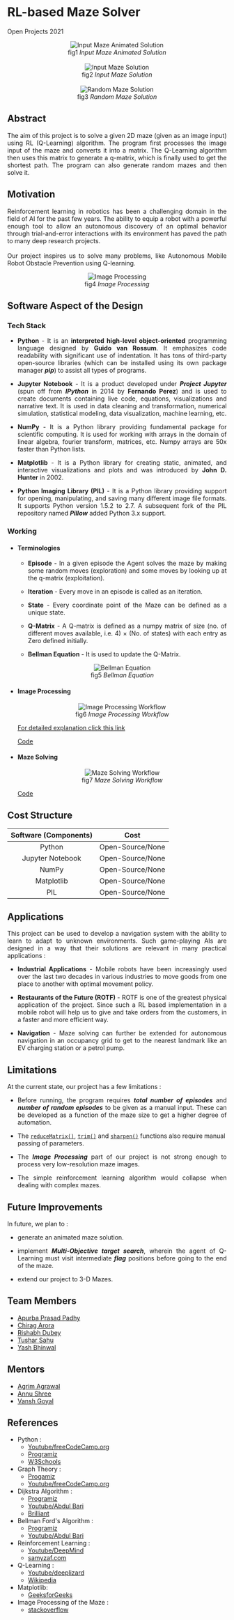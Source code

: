 # RL-based Maze Solver
Open Projects 2021

<p align = "center">
<img src = "https://github.com/tushdon2/RL-based-Maze-Solver/blob/main/Images%20and%20Videos/Images/Input%20maze1_animated%20solution.gif" alt = "Input Maze Animated Solution">
<br>fig1 <i>Input Maze Animated Solution</i> <br></br>
<img src = "https://github.com/tushdon2/RL-based-Maze-Solver/blob/main/Images%20and%20Videos/Images/Input%20maze1%20and%20solution.png" alt = "Input Maze Solution">
<br>fig2 <i>Input Maze Solution</i> <br></br>
<img src = "https://github.com/tushdon2/RL-based-Maze-Solver/blob/main/Images%20and%20Videos/Images/Randomly%20generated%20maze%20and%20Solution.png" alt = "Random Maze Solution">
<br>fig3 <i>Random Maze Solution</i></p>

## Abstract
<p align = "justify">The aim of this project is to solve a given 2D maze (given as an image input) using RL (Q-Learning) algorithm. The program first processes the image input of the maze and converts it into a matrix. The Q-Learning algorithm then uses this matrix to generate a q-matrix, which is finally used to get the shortest path. The program can also generate random mazes and then solve it.</p>

## Motivation
<p align = "justify">Reinforcement learning in robotics has been a challenging domain in the field of AI for the past few years. The ability to equip a robot with a powerful enough tool to allow an autonomous discovery of an optimal behavior through trial-and-error interactions with its environment has paved the path to many deep research projects.<br></br>
Our project inspires us to solve many problems, like Autonomous Mobile Robot Obstacle Prevention using Q-learning.</p>

<p align = "center">
<img src = "https://github.com/tushdon2/RL-based-Maze-Solver/blob/main/Images%20and%20Videos/Images/Input%20maze2_image%20processing.png" alt = "Image Processing">
<br>fig4 <i>Image Processing</i></p>

<!-- ## Mechanical Aspect of the Design -->

<!-- ## Electronics Aspect of the Design -->

## Software Aspect of the Design
### Tech Stack
* <p align = "justify"><b>Python</b> - It is an <b>interpreted high-level object-oriented</b> programming language designed by <b>Guido van Rossum</b>. It emphasizes code readability with significant use of indentation. It has tons of third-party open-source libraries (which can be installed using its own package manager <b><i>pip</i></b>) to assist all types of programs.</p>
* <p align = "justify"><b>Jupyter Notebook</b> - It is a product developed under <b><i>Project Jupyter</i></b> (spun off from <b><i>IPython</i></b> in 2014 by <b>Fernando Perez</b>) and is used to create documents containing live code, equations, visualizations and narrative text. It is used in data cleaning and transformation, numerical simulation, statistical modeling, data visualization, machine learning, etc.</p>
* <p align = "justify"><b>NumPy</b> - It is a Python library providing fundamental package for scientific computing. It is used for working with arrays in the domain of linear algebra, fourier transform, matrices, etc. Numpy arrays are 50x faster than Python lists.</p>
* <p align = "justify"><b>Matplotlib</b> - It is a Python library for creating static, animated, and interactive visualizations and plots and was introduced by <b>John D. Hunter</b> in 2002.</p>
* <p align = "justify"><b>Python Imaging Library (PIL)</b> - It is a Python library providing support for opening, manipulating, and saving many different image file formats. It supports Python version 1.5.2 to 2.7. A subsequent fork of the PIL repository named <b><i>Pillow</i></b> added Python 3.x support.</p>

### Working
* #### Terminologies
  * <p align = "justify"><b>Episode</b> - In a given episode the Agent solves the maze by making some random moves (exploration) and some moves by looking up at the q-matrix (exploitation).</p>
  * <p align = "justify"><b>Iteration</b> - Every move in an episode is called as an iteration.</p>
  * <p align = "justify"><b>State</b> - Every coordinate point of the Maze can be defined as a unique state.</p>
  * <p align = "justify"><b>Q-Matrix</b> - A Q-matrix is defined as a numpy matrix of size (no. of different moves available, i.e. 4) × (No. of states) with each entry as Zero defined initially.</p>
  * <p align = "justify"><b>Bellman Equation</b> - It is used to update the Q-Matrix.</p>
  <p align = "center">
  <img src = "https://github.com/tushdon2/RL-based-Maze-Solver/blob/main/Images%20and%20Videos/Images/Bellman%20Equation.jpg" alt = "Bellman Equation"><br>fig5 <i>Bellman Equation</i></p>

* #### Image Processing 

  <p align = "center">
  <img src = "https://github.com/tushdon2/RL-based-Maze-Solver/blob/main/Images%20and%20Videos/Images/Image%20Processing%20Workflow.jpeg" alt = "Image Processing Workflow"><br>fig6 <i>Image Processing Workflow</i></p>

  [For detailed explanation click this link](https://github.com/tushdon2/RL-based-Maze-Solver/blob/main/src/README%20ImgPreprocess.md)

  [Code](https://github.com/tushdon2/RL-based-Maze-Solver/blob/main/src/ImgPreprocess.py)
* #### Maze Solving

  <p align = "center">
  <img src = "https://github.com/tushdon2/RL-based-Maze-Solver/blob/main/Images%20and%20Videos/Images/Maze%20Solver%20Workflow.jpeg" alt = "Maze Solving Workflow"><br>fig7 <i>Maze Solving Workflow</i></p>  

  [Code](https://github.com/tushdon2/RL-based-Maze-Solver/blob/main/src/Code_4.0.ipynb)

## Cost Structure
| Software (Components) | Cost |
|:---------------------:|:----:|
| Python | Open-Source/None |
| Jupyter Notebook | Open-Source/None |
| NumPy | Open-Source/None |
| Matplotlib | Open-Source/None |
| PIL | Open-Source/None |

## Applications
<p align = "justify">This project can be used to develop a navigation system with the ability to learn to adapt to unknown environments. Such game-playing AIs are designed in a way that  their solutions are relevant in many practical applications :</p>

* <p align = "justify"><b>Industrial Applications</b> - Mobile robots have been increasingly used  over the last two decades in various industries to move goods from one place to another with optimal movement policy.</p>
* <p align = "justify"><b>Restaurants of the Future (ROTF)</b> - ROTF is one of the greatest physical application of the project. Since such a RL based implementation in a mobile robot will help us to give and take orders from the customers, in a faster and more efficient way.</p>
* <p align = "justify"><b>Navigation</b> - Maze solving can further be extended for autonomous navigation in an occupancy grid to get to the nearest landmark like an EV charging station or a petrol pump.</p>

## Limitations
At the current state, our project has a few limitations :
* <p align = "justify">Before running, the program requires <b><i>total number of episodes</i></b> and <b><i>number of random episodes</i></b> to be given as a manual input. These can be developed as a function of the maze size to get a higher degree of automation.</p>
* The [`reduceMatrix()`](https://github.com/tushdon2/RL-based-Maze-Solver/blob/fbd11ce17a93b9e0d79abbe9c3acc61b46c69b3a/src/ImgPreprocess.py#L49), [`trim()`](https://github.com/tushdon2/RL-based-Maze-Solver/blob/fbd11ce17a93b9e0d79abbe9c3acc61b46c69b3a/src/ImgPreprocess.py#L137) and [`sharpen()`](https://github.com/tushdon2/RL-based-Maze-Solver/blob/fbd11ce17a93b9e0d79abbe9c3acc61b46c69b3a/src/ImgPreprocess.py#L193) functions also require manual passing of parameters.
* <p align = "justify">The <b><i>Image Processing</i></b> part of our project is not strong enough to process very low-resolution maze images.</p>
* <p align = "justify">The simple reinforcement learning algorithm would collapse when dealing with complex mazes.</p>


## Future Improvements
In future, we plan to :
* <p align = "justify">generate an animated maze solution. </p>
* <p align = "justify">implement <b><i>Multi-Objective target search</i></b>, wherein the agent of Q-Learning must visit intermediate <b><i>flag</i></b> positions before going to the end of the maze.</p>
* <p align = "justify">extend our project to 3-D Mazes.</p>

## Team Members
* [Apurba Prasad Padhy](https://github.com/apurba-pp)
* [Chirag Arora](https://github.com/chirag-ar)
* [Rishabh Dubey](https://github.com/RishabhDubey03)
* [Tushar Sahu](https://github.com/tushdon2)
* [Yash Bhinwal](https://github.com/yash-bhinwal)

## Mentors
* [Agrim Agrawal](https://github.com/Agrim01)
* [Annu Shree](https://github.com/annushree21)
* [Vansh Goyal](https://github.com/vanshgoyal)


## References
* Python :
  * [Youtube/freeCodeCamp.org](https://www.youtube.com/watch?v=rfscVS0vtbw)
  * [Programiz](https://www.programiz.com/python-programming)
  * [W3Schools](https://www.w3schools.com/python/)
* Graph Theory :
  * [Progamiz](https://www.programiz.com/dsa/graph)
  * [Youtube/freeCodeCamp.org](https://www.youtube.com/watch?v=09_LlHjoEiY)
* Dijkstra Algorithm :
  * [Programiz](https://www.programiz.com/dsa/dijkstra-algorithm)
  * [Youtube/Abdul Bari](https://www.youtube.com/watch?v=XB4MIexjvY0)
  * [Brilliant](https://brilliant.org/wiki/dijkstras-short-path-finder/)
* Bellman Ford's Algorithm :
  * [Programiz](https://www.programiz.com/dsa/bellman-ford-algorithm)
  * [Youtube/Abdul Bari](https://www.youtube.com/watch?v=FtN3BYH2Zes)
* Reinforcement Learning :
  * [Youtube/DeepMind](https://www.youtube.com/playlist?list=PLqYmG7hTraZDM-OYHWgPebj2MfCFzFObQ)
  * [samyzaf.com](https://www.samyzaf.com/ML/rl/qmaze.html)
* Q-Learning :
  * [Youtube/deeplizard](https://www.youtube.com/watch?v=qhRNvCVVJaA)
  * [Wikipedia](https://en.m.wikipedia.org/wiki/Q-learning)
* Matplotlib:
  * [GeeksforGeeks](https://www.geeksforgeeks.org/matplotlib-pyplot-imshow-in-python/)
* Image Processing of the Maze : 
  * [stackoverflow](https://stackoverflow.com/questions/57610416/how-to-read-a-maze-from-an-image-and-convert-it-to-binary-values-in-python)
